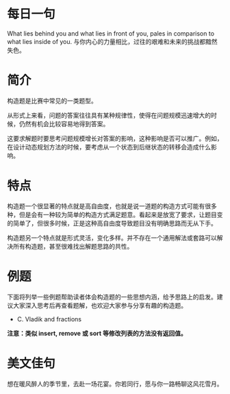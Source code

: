 # 每日一句
What lies behind you and what lies in front of you, pales in comparison to what lies inside of you.
与你内心的力量相比，过往的艰难和未来的挑战都黯然失色。

# 简介

构造题是比赛中常见的一类题型。

从形式上来看，问题的答案往往具有某种规律性，使得在问题规模迅速增大的时候，仍然有机会比较容易地得到答案。

这要求解题时要思考问题规模增长对答案的影响，这种影响是否可以推广。例如，在设计动态规划方法的时候，要考虑从一个状态到后继状态的转移会造成什么影响。

# 特点

构造题一个很显著的特点就是高自由度，也就是说一道题的构造方式可能有很多种，但是会有一种较为简单的构造方式满足题意。看起来是放宽了要求，让题目变的简单了，但很多时候，正是这种高自由度导致题目没有明确思路而无从下手。

构造题另一个特点就是形式灵活，变化多样。并不存在一个通用解法或套路可以解决所有构造题，甚至很难找出解题思路的共性。



# 例题

下面将列举一些例题帮助读者体会构造题的一些思想内涵，给予思路上的启发。建议大家深入思考后再查看题解，也欢迎大家参与分享有趣的构造题。

- C. Vladik and fractions



**注意：类似 insert, remove 或 sort 等修改列表的方法没有返回值。**

# 美文佳句

想在暖风醉人的季节里，去赴一场花宴。你若同行，愿与你一路畅聊这风花雪月。